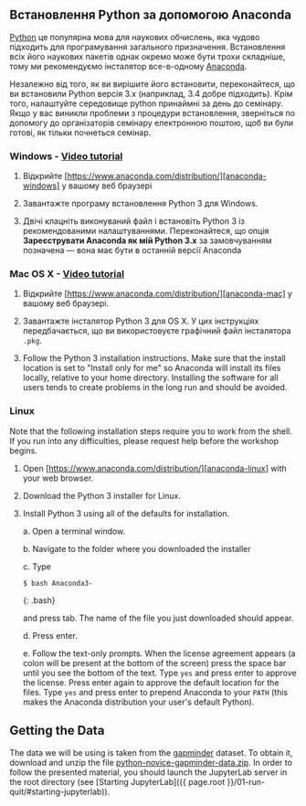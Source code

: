 ## Встановлення Python за допомогою Anaconda

[Python][python] це популярна мова для наукових обчислень, яка чудово підходить для 
програмування загального призначення. Встановлення всіх його наукових пакетів 
однак окремо може бути трохи складніше, тому ми рекомендуємо інсталятор все-в-одному
 [Anaconda][anaconda].

Незалежно від того, як ви вирішите його встановити, переконайтеся, що ви встановили Python
версія 3.x (наприклад, 3.4 добре підходить). Крім того, налаштуйте середовище python 
принаймні за день до семінару. Якщо у вас виникли проблеми з
процедури встановлення, зверніться по допомогу до організаторів семінару електронною поштою, 
щоб ви були готові, як тільки почнеться семінар.

### Windows - [Video tutorial][video-windows]

1. Відкрийте [https://www.anaconda.com/distribution/][anaconda-windows] у вашому веб браузері

2. Завантажте програму встановлення Python 3 для Windows.

3. Двічі клацніть виконуваний файл і встановіть Python 3 із рекомендованими налаштуваннями. Переконайтеся, що опція **Зареєструвати Anaconda як мій Python 3.x** за замовчуванням позначена — вона має бути в останній версії Anaconda

### Mac OS X - [Video tutorial][video-mac]

1. Відкрийте [https://www.anaconda.com/distribution/][anaconda-mac] у вашому веб браузері.

2. Завантажте інсталятор Python 3 для OS X. У цих інструкціях передбачається, що ви використовуєте графічний файл інсталятора `.pkg`.

3. Follow the Python 3 installation instructions. Make sure that the install location is set to "Install only for me" so Anaconda will install its files locally, relative to your home directory. Installing the software for all users tends to create problems in the long run and should be avoided.


### Linux

Note that the following installation steps require you to work from the shell. 
If you run into any difficulties, please request help before the workshop begins.

1.  Open [https://www.anaconda.com/distribution/][anaconda-linux] with your web browser.

2.  Download the Python 3 installer for Linux.

3.  Install Python 3 using all of the defaults for installation.

    a.  Open a terminal window.

    b.  Navigate to the folder where you downloaded the installer

    c.  Type

    ~~~
    $ bash Anaconda3-
    ~~~
    {: .bash}

    and press tab.  The name of the file you just downloaded should appear.

    d.  Press enter.

    e.  Follow the text-only prompts.  When the license agreement appears (a colon
        will be present at the bottom of the screen) press the space bar until you see the 
        bottom of the text. Type `yes` and press enter to approve the license. Press 
        enter again to approve the default location for the files. Type `yes` and 
        press enter to prepend Anaconda to your `PATH` (this makes the Anaconda 
        distribution your user's default Python).

## Getting the Data

The data we will be using is taken from the [gapminder][gapminder] dataset.
To obtain it, download and unzip the file 
[python-novice-gapminder-data.zip]({{page.root}}/files/python-novice-gapminder-data.zip).
In order to follow the presented material, you should launch the JupyterLab 
server in the root directory (see [Starting JupyterLab]({{ page.root }}/01-run-quit/#starting-jupyterlab)).


[anaconda]: https://www.anaconda.com/
[anaconda-mac]: https://www.anaconda.com/download/#macos
[anaconda-linux]: https://www.anaconda.com/download/#linux
[anaconda-windows]: https://www.anaconda.com/download/#windows
[gapminder]: https://en.wikipedia.org/wiki/Gapminder_Foundation
[jupyter]: http://jupyter.org/
[python]: https://python.org
[video-mac]: https://www.youtube.com/watch?v=TcSAln46u9U
[video-windows]: https://www.youtube.com/watch?v=xxQ0mzZ8UvA

